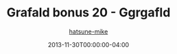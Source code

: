 ---
title: "Grafald bonus 20 - Ggrgafld"
type: "image"
date: 2013-11-30T00:00:00-04:00
draft: false
categories:
- comics
- collaborations
tags:
- grafald
image_path: "../img/2013/bonus_20.png"
alt_text: ""
author: "[hatsune-mike](https://cohost.org/hatsune-mike)"
---